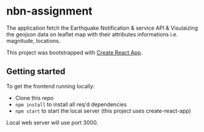 # nbn-assignment
The application fetch the Earthquake Notification & service API & Visulaizing the geojson data on leaflet map with their attributes informations i.e. magnitude, locations.

This project was bootstrapped with [Create React App](https://github.com/facebook/create-react-app).

## Getting started

To get the frontend running locally:

- Clone this repo
- `npm install` to install all req'd dependencies
- `npm start` to start the local server (this project uses create-react-app)

Local web server will use port 3000. 

